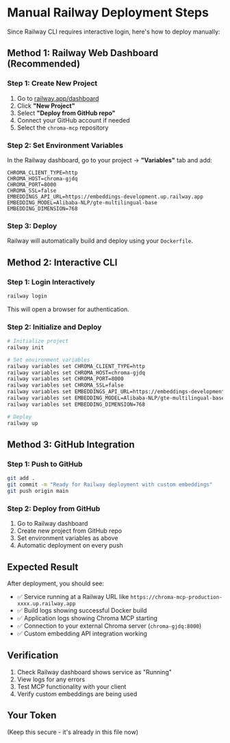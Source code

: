 # Manual Railway Deployment Steps

Since Railway CLI requires interactive login, here's how to deploy manually:

## Method 1: Railway Web Dashboard (Recommended)

### Step 1: Create New Project
1. Go to [railway.app/dashboard](https://railway.app/dashboard)
2. Click **"New Project"**
3. Select **"Deploy from GitHub repo"**
4. Connect your GitHub account if needed
5. Select the `chroma-mcp` repository

### Step 2: Set Environment Variables
In the Railway dashboard, go to your project → **"Variables"** tab and add:

```
CHROMA_CLIENT_TYPE=http
CHROMA_HOST=chroma-gjdq
CHROMA_PORT=8000
CHROMA_SSL=false
EMBEDDINGS_API_URL=https://embeddings-development.up.railway.app
EMBEDDING_MODEL=Alibaba-NLP/gte-multilingual-base
EMBEDDING_DIMENSION=768
```

### Step 3: Deploy
Railway will automatically build and deploy using your `Dockerfile`.

## Method 2: Interactive CLI

### Step 1: Login Interactively
```bash
railway login
```
This will open a browser for authentication.

### Step 2: Initialize and Deploy
```bash
# Initialize project
railway init

# Set environment variables
railway variables set CHROMA_CLIENT_TYPE=http
railway variables set CHROMA_HOST=chroma-gjdq
railway variables set CHROMA_PORT=8000
railway variables set CHROMA_SSL=false
railway variables set EMBEDDINGS_API_URL=https://embeddings-development.up.railway.app
railway variables set EMBEDDING_MODEL=Alibaba-NLP/gte-multilingual-base
railway variables set EMBEDDING_DIMENSION=768

# Deploy
railway up
```

## Method 3: GitHub Integration

### Step 1: Push to GitHub
```bash
git add .
git commit -m "Ready for Railway deployment with custom embeddings"
git push origin main
```

### Step 2: Deploy from GitHub
1. Go to Railway dashboard
2. Create new project from GitHub repo
3. Set environment variables as above
4. Automatic deployment on every push

## Expected Result

After deployment, you should see:
- ✅ Service running at a Railway URL like `https://chroma-mcp-production-xxxx.up.railway.app`
- ✅ Build logs showing successful Docker build
- ✅ Application logs showing Chroma MCP starting
- ✅ Connection to your external Chroma server (`chroma-gjdq:8000`)
- ✅ Custom embedding API integration working

## Verification

1. Check Railway dashboard shows service as "Running"
2. View logs for any errors
3. Test MCP functionality with your client
4. Verify custom embeddings are being used

## Your Token
(Keep this secure - it's already in this file now)